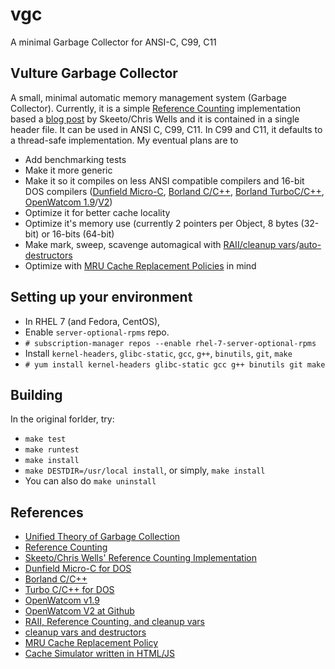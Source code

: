 # vgc
A minimal Garbage Collector for ANSI-C, C99, C11

## Vulture Garbage Collector
A small, minimal automatic memory management system (Garbage Collector).  Currently, it is a simple [Reference Counting][0] implementation based a [blog post][1] by Skeeto/Chris Wells and it is contained in a single header file.  It can be used in ANSI C, C99, C11.  In C99 and C11, it defaults to a thread-safe implementation.  My eventual plans are to
* Add benchmarking tests
* Make it more generic
* Make it so it compiles on less ANSI compatible compilers and 16-bit DOS compilers ([Dunfield Micro-C][2], [Borland C/C++][3], [Borland TurboC/C++][4], [OpenWatcom 1.9][5]/[V2][6])
* Optimize it for better cache locality
* Optimize it's memory use (currently 2 pointers per Object, 8 bytes (32-bit) or 16-bits (64-bit)
* Make mark, sweep, scavenge automagical with [RAII/cleanup vars][7]/[auto-destructors][8]
* Optimize with [MRU Cache Replacement Policies][9] in mind

## Setting up your environment
* In RHEL 7 (and Fedora, CentOS),
* Enable `server-optional-rpms` repo.
* `# subscription-manager repos --enable rhel-7-server-optional-rpms`
* Install `kernel-headers`, `glibc-static`, `gcc`, `g++`, `binutils`, `git`, `make`
* `# yum install kernel-headers glibc-static gcc g++ binutils git make`

## Building
In the original forlder, try:
* `make test`
* `make runtest`
* `make install`
* `make DESTDIR=/usr/local install`, or simply, `make install`
* You can also do `make uninstall`

## References
* [Unified Theory of Garbage Collection][10]
* [Reference Counting][0]
* [Skeeto/Chris Wells' Reference Counting Implementation][1]
* [Dunfield Micro-C for DOS][2]
* [Borland C/C++][3]
* [Turbo C/C++ for DOS][4]
* [OpenWatcom v1.9][5]
* [OpenWatcom V2 at Github][6]
* [RAII, Reference Counting, and cleanup vars][7]
* [cleanup vars and destructors][8]
* [MRU Cache Replacement Policy][9]
* [Cache Simulator written in HTML/JS][11]

[0]: https://en.wikipedia.org/wiki/Reference_counting
[1]: http://nullprogram.com/blog/2015/02/17/
[2]: http://www.classiccmp.org/dunfield/dos/index.htm
[3]: https://en.wikipedia.org/wiki/Borland_C%2B%2B
[4]: https://en.wikipedia.org/wiki/Turbo_C%2B%2B
[5]: http://openwatcom.org/
[6]: https://github.com/open-watcom/open-watcom-v2
[7]: https://en.wikipedia.org/wiki/Resource_acquisition_is_initialization#Reference_counting
[8]: https://en.wikipedia.org/wiki/Destructor_(computer_programming)#In_C_with_GCC_extensions
[9]: https://en.wikipedia.org/wiki/Cache_replacement_policies#Most_Recently_Used_.28MRU.29
[10]: http://www.cs.virginia.edu/~cs415/reading/bacon-garbage.pdf
[11]: https://github.com/lpsantil/CacheSimulator
